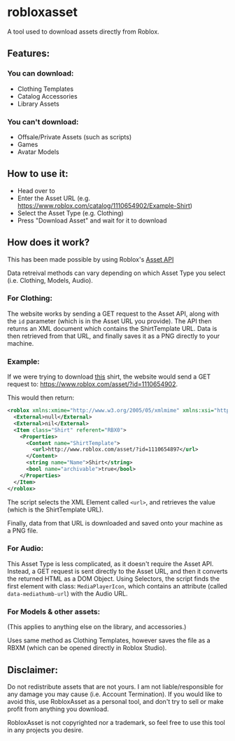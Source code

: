 # robloxasset
A tool used to download assets directly from Roblox.

## Features:
### You can download:
- Clothing Templates
- Catalog Accessories
- Library Assets

### You can't download:
- Offsale/Private Assets (such as scripts)
- Games
- Avatar Models

## How to use it:
- Head over to
- Enter the Asset URL (e.g. https://www.roblox.com/catalog/1110654902/Example-Shirt)
- Select the Asset Type (e.g. Clothing)
- Press "Download Asset" and wait for it to download

## How does it work?
This has been made possible by using Roblox's [Asset API](https://www.roblox.com/asset/?id=)

Data retreival methods can vary depending on which Asset Type you select (i.e. Clothing, Models, Audio).

### For Clothing:
The website works by sending a GET request to the Asset API, along with the `id` parameter (which is in the Asset URL you provide).
The API then returns an XML document which contains the ShirtTemplate URL.
Data is then retrieved from that URL, and finally saves it as a PNG directly to your machine.
### Example:
If we were trying to download [this](https://www.roblox.com/catalog/1110654902/Example-Shirt) shirt,
the website would send a GET request to: https://www.roblox.com/asset/?id=1110654902.

This would then return:
```xml
<roblox xmlns:xmime="http://www.w3.org/2005/05/xmlmime" xmlns:xsi="http://www.w3.org/2001/XMLSchema-instance" xsi:noNamespaceSchemaLocation="http://www.roblox.com/roblox.xsd" version="4">
  <External>null</External>
  <External>nil</External>
  <Item class="Shirt" referent="RBX0">
    <Properties>
      <Content name="ShirtTemplate">
        <url>http://www.roblox.com/asset/?id=1110654897</url>
      </Content>
      <string name="Name">Shirt</string>
      <bool name="archivable">true</bool>
    </Properties>
  </Item>
</roblox>
```
The script selects the XML Element called `<url>`, and retrieves the value (which is the ShirtTemplate URL).

Finally, data from that URL is downloaded and saved onto your machine as a PNG file.

### For Audio:
This Asset Type is less complicated, as it doesn't require the Asset API.
Instead, a GET request is sent directly to the Asset URL, and then it converts the returned HTML as a DOM Object.
Using Selectors, the script finds the first element with class: `MediaPlayerIcon`, which contains an attribute (called `data-mediathumb-url`)
with the Audio URL.

### For Models & other assets:
(This applies to anything else on the library, and accessories.)

Uses same method as Clothing Templates, however saves the file as a RBXM (which can be opened directly in Roblox Studio).

## Disclaimer:
Do not redistribute assets that are not yours. I am not liable/responsible for any damage you may cause (i.e. Account Termination).
If you would like to avoid this, use RobloxAsset as a personal tool, and don't try to sell or make profit from anything you download.

RobloxAsset is not copyrighted nor a trademark, so feel free to use this tool in any projects you desire.

